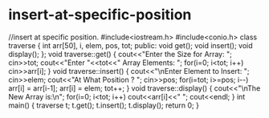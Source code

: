 # insert-at-specific-position
//insert at specific position.
#include<iostream.h>
#include<conio.h>
class traverse
{
int arr[50], i, elem, pos, tot;
public:
  void get();
  void insert();
    void display();
};
void traverse::get()
{ 
    cout<<"Enter the Size for Array: ";
    cin>>tot;
    cout<<"Enter "<<tot<<" Array Elements: ";
    for(i=0; i<tot; i++)
        cin>>arr[i];
}
void traverse::insert()
{
	cout<<"\nEnter Element to Insert: ";
    cin>>elem;
    cout<<"At What Position ? ";
    cin>>pos;
    for(i=tot; i>=pos; i--)
        arr[i] = arr[i-1];
    arr[i] = elem;
    tot++;
}
void traverse::display()
{
cout<<"\nThe New Array is:\n";
    for(i=0; i<tot; i++)
        cout<<arr[i]<<"  ";
    cout<<endl;
}
int main()
{
	 traverse t;
	 t.get();
	 t.insert();
	 t.display();
	 return 0;
}
